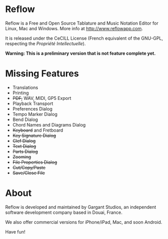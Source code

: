 Reflow
======

Reflow is a Free and Open Source Tablature and Music Notation Editor for Linux, Mac and Windows. More info at http://www.reflowapp.com.

It is released under the CeCILL License (French equivalent of the GNU-GPL, respecting the _Propriété Intellectuelle_).

**Warning: This is a preliminary version that is not feature complete yet.**

Missing Features
====

- Translations
- Printing
- <del>PDF,</del> WAV, MIDI, GP5 Export
- Playback Transport
- Preferences Dialog
- Tempo Marker Dialog
- Bend Dialog
- Chord Names and Diagrams Dialog
- <del>Keyboard</del> and Fretboard
- <del>Key Signature Dialog</del>
- <del>Clef Dialog</del>
- <del>Text Dialog</del>
- <del>Parts Dialog</del>
- <del>Zooming</del>
- <del>File Properties Dialog</del>
- <del>Cut/Copy/Paste</del>
- <del>Save/Close File</del>


About
====

Reflow is developed and maintained by Gargant Studios, an independent software development company based in Douai, France.

We also offer commercial versions for iPhone/iPad, Mac, and soon Android.

Have fun!
